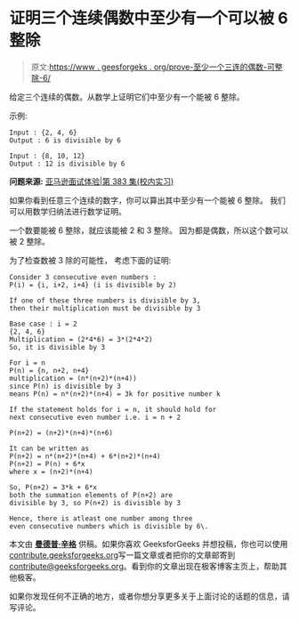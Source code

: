 # 证明三个连续偶数中至少有一个可以被 6 整除

> 原文:[https://www . geesforgeks . org/prove-至少一个三连的偶数-可整除-6/](https://www.geeksforgeeks.org/prove-atleast-one-three-consecutive-even-numbers-divisible-6/)

给定三个连续的偶数。从数学上证明它们中至少有一个能被 6 整除。

示例:

```
Input : {2, 4, 6}
Output : 6 is divisible by 6

Input : {8, 10, 12}
Output : 12 is divisible by 6

```

**问题来源:** [亚马逊面试体验|第 383 集(校内实习)](https://www.geeksforgeeks.org/amazon-interview-experience-set-383-campus-internship/)

如果你看到任意三个连续的数字，你可以算出其中至少有一个能被 6 整除。
我们可以用数学归纳法进行数学证明。

一个数要能被 6 整除，就应该能被 2 和 3 整除。
因为都是偶数，所以这个数可以被 2 整除。

为了检查数被 3 除的可能性，
考虑下面的证明:

```
Consider 3 consecutive even numbers : 
P(i) = {i, i+2, i+4} (i is divisible by 2)

If one of these three numbers is divisible by 3, 
then their multiplication must be divisible by 3

Base case : i = 2
{2, 4, 6}
Multiplication = (2*4*6) = 3*(2*4*2)
So, it is divisible by 3

For i = n
P(n) = {n, n+2, n+4}
multiplication = (n*(n+2)*(n+4)) 
since P(n) is divisible by 3
means P(n) = n*(n+2)*(n+4) = 3k for positive number k

If the statement holds for i = n, it should hold for
next consecutive even number i.e. i = n + 2

P(n+2) = (n+2)*(n+4)*(n+6)

It can be written as
P(n+2) = n*(n+2)*(n+4) + 6*(n+2)*(n+4)
P(n+2) = P(n) + 6*x
where x = (n+2)*(n+4)

So, P(n+2) = 3*k + 6*x
both the summation elements of P(n+2) are 
divisible by 3, so P(n+2) is divisible by 3

Hence, there is atleast one number among three
even consecutive numbers which is divisible by 6\. 

```

本文由 **[曼德普·辛格](https://github.com/msdeep14)** 供稿。如果你喜欢 GeeksforGeeks 并想投稿，你也可以使用[contribute.geeksforgeeks.org](http://www.contribute.geeksforgeeks.org)写一篇文章或者把你的文章邮寄到 contribute@geeksforgeeks.org。看到你的文章出现在极客博客主页上，帮助其他极客。

如果你发现任何不正确的地方，或者你想分享更多关于上面讨论的话题的信息，请写评论。